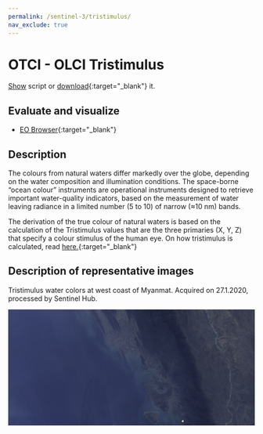 ```yaml
---
permalink: /sentinel-3/tristimulus/
nav_exclude: true
---
```


# OTCI - OLCI Tristimulus
<a href="#" id='togglescript'>Show</a> script or [download](script.js){:target="_blank"} it.
<div id='script_view' style="display:none">
{% highlight javascript %}
{% include_relative script.js %}
{% endhighlight %}
</div>

## Evaluate and visualize
 - [EO Browser](https://apps.sentinel-hub.com/eo-browser/?lat=19.768&lng=93.233&zoom=9&time=2020-01-27&preset=3_TRISTIMULUS&datasource=Sentinel-3%20OLCI){:target="_blank"}   

## Description

The colours from natural waters differ markedly over the globe, depending on the water composition and illumination conditions. The space-borne “ocean colour” instruments are operational instruments designed to retrieve important water-quality indicators, based on the measurement of water leaving radiance in a limited number (5 to 10) of narrow (≈10 nm) bands. 

The derivation of the true colour of natural waters is based on the calculation of the Tristimulus values that are the three primaries (X, Y, Z) that specify a colour stimulus of the human eye. On how tristimulus is calculated, read [here.](https://www.ncbi.nlm.nih.gov/pmc/articles/PMC4634488/){:target="_blank"}

## Description of representative images

Tristimulus water colors at west coast of Myanmat. Acquired on 27.1.2020, processed by Sentinel Hub. 

![Tristimulus of Myanmar](fig/fig1.png)



